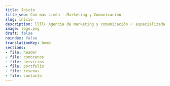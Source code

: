 ```yaml
---
title: Inicio
title_seo: Con más Limón - Marketing y Comunicación
slug: inicio
description: llll➤ Agencia de marketing y comunicación ✅ especializada en la transformación digital de empresas, enfocada en digitalizar, conectar y potenciar marcas en el mundo virtual.
image: logo.png
draft: false
noindex: false
translationKey: home
sections:
- file: header
- file: conocenos
- file: servicios
- file: portfolio
- file: resenas
- file: contacto
---
```

